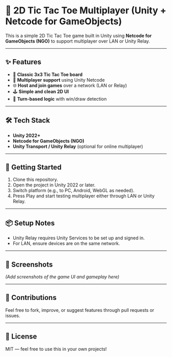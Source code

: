 # 🧠 2D Tic Tac Toe Multiplayer (Unity + Netcode for GameObjects)

This is a simple 2D Tic Tac Toe game built in Unity using **Netcode for GameObjects (NGO)** to support multiplayer over LAN or Unity Relay.

---

## ✨ Features

- 🧩 **Classic 3x3 Tic Tac Toe board**
- 👥 **Multiplayer support** using Unity Netcode
- 🌐 **Host and join games** over a network (LAN or Relay)
- 🕹️ **Simple and clean 2D UI**
- 🔄 **Turn-based logic** with win/draw detection

---

## 🛠️ Tech Stack

- **Unity 2022+**
- **Netcode for GameObjects (NGO)**
- **Unity Transport / Unity Relay** (optional for online multiplayer)

---

## 🚀 Getting Started

1. Clone this repository.
2. Open the project in Unity 2022 or later.
3. Switch platform (e.g., to PC, Android, WebGL as needed).
4. Press Play and start testing multiplayer either through LAN or Unity Relay.

---

## 📦 Setup Notes

- Unity Relay requires Unity Services to be set up and signed in.
- For LAN, ensure devices are on the same network.

---

## 📸 Screenshots

*(Add screenshots of the game UI and gameplay here)*

---

## 🧪 Contributions

Feel free to fork, improve, or suggest features through pull requests or issues.

---

## 📄 License

MIT — feel free to use this in your own projects!
